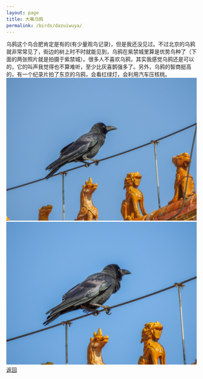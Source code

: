 ```yaml
---
layout: page
title: 大嘴乌鸦
permalink: /birds/dazuiwuya/
---
```

乌鸦这个鸟合肥肯定是有的(有少量观鸟记录)，但是我还没见过。不过北京的乌鸦就非常常见了，街边的树上时不时就能见到，乌鸦在紫禁城里算是优势鸟种了（下面的两张照片就是拍摄于紫禁城）。很多人不喜欢乌鸦，其实我感觉乌鸦还是可以的，它的叫声我觉得也不算难听，至少比灰喜鹊强多了。另外，乌鸦的智商挺高的，有一个纪录片拍了东京的乌鸦，会看红绿灯，会利用汽车压核桃。
![](../picture/大嘴乌鸦/DSCN4486.jpg)
![](../picture/大嘴乌鸦/DSCN4487.jpg)
[返回](../../)
